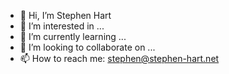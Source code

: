 - 👋 Hi, I’m Stephen Hart
- 👀 I’m interested in ...
- 🌱 I’m currently learning ...
- 💞️ I’m looking to collaborate on ...
- 📫 How to reach me: stephen@stephen-hart.net

<!---
StephenXHart/StephenXHart is a ✨ special ✨ repository because its `README.md` (this file) appears on your GitHub profile.
You can click the Preview link to take a look at your changes.
--->
